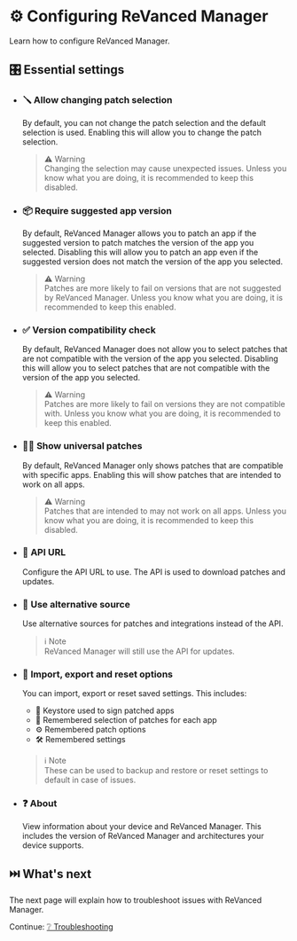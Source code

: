 # ⚙️ Configuring ReVanced Manager

Learn how to configure ReVanced Manager.

## 🎛️ Essential settings

- ### 🪛 Allow changing patch selection

  By default, you can not change the patch selection and the default selection is used. Enabling this will allow you to change the patch selection.

  > ⚠️ Warning  
  > Changing the selection may cause unexpected issues. Unless you know what you are doing, it is recommended to keep this disabled.

- ### 📦 Require suggested app version

  By default, ReVanced Manager allows you to patch an app if the suggested version to patch matches the version of the app you selected. Disabling this will allow you to patch an app even if the suggested version does not match the version of the app you selected.

  > ⚠️ Warning  
  > Patches are more likely to fail on versions that are not suggested by ReVanced Manager. Unless you know what you are doing, it is recommended to keep this enabled.

- ### ✅ Version compatibility check

  By default, ReVanced Manager does not allow you to select patches that are not compatible with the version of the app you selected. Disabling this will allow you to select patches that are not compatible with the version of the app you selected.

  > ⚠️ Warning  
  > Patches are more likely to fail on versions they are not compatible with. Unless you know what you are doing, it is recommended to keep this enabled.

- ### 🧑‍🔬 Show universal patches

  By default, ReVanced Manager only shows patches that are compatible with specific apps. Enabling this will show patches that are intended to work on all apps.

  > ⚠️ Warning  
  > Patches that are intended to may not work on all apps. Unless you know what you are doing, it is recommended to keep this disabled.

- ### 🔗 API URL

  Configure the API URL to use. The API is used to download patches and updates.

- ### 🧬 Use alternative source

  Use alternative sources for patches and integrations instead of the API.

  > ℹ️ Note  
  > ReVanced Manager will still use the API for updates.

- ### 💾 Import, export and reset options

  You can import, export or reset saved settings. This includes:

  - 🔑 Keystore used to sign patched apps
  - 📄 Remembered selection of patches for each app
  - ⚙️ Remembered patch options
  - 🛠️ Remembered settings

  > ℹ️ Note  
  > These can be used to backup and restore or reset settings to default in case of issues.

- ### ❓ About

  View information about your device and ReVanced Manager. This includes the version of ReVanced Manager and architectures your device supports.

## ⏭️ What's next

The next page will explain how to troubleshoot issues with ReVanced Manager.

Continue: [❔ Troubleshooting](3_troubleshooting.md)
